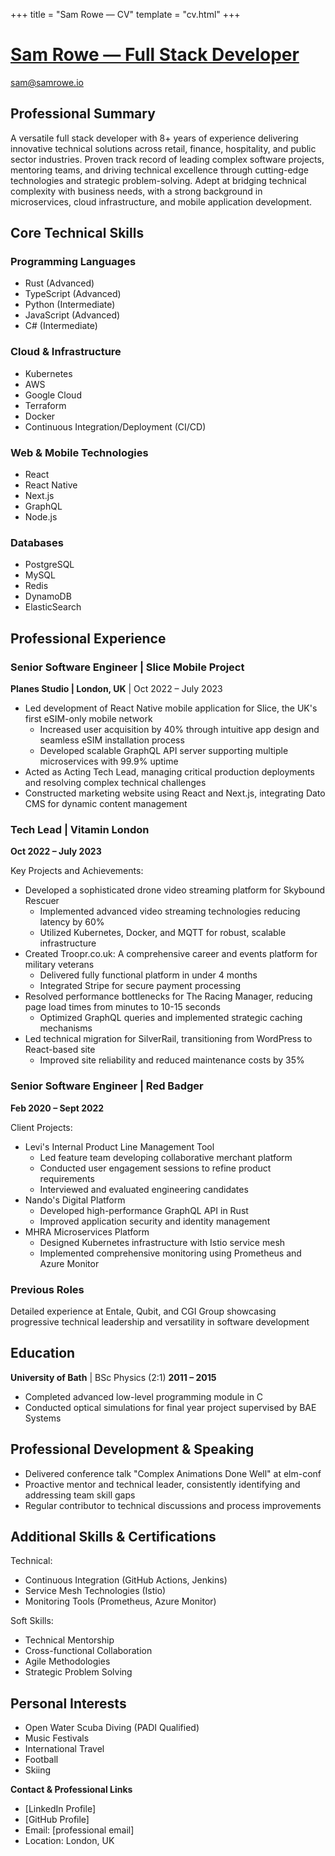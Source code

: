 +++
title = "Sam Rowe — CV"
template = "cv.html"
+++

# [Sam Rowe — Full Stack Developer](/)

[sam@samrowe.io](mailto:sam@samrowe.io)

## Professional Summary

A versatile full stack developer with 8+ years of experience delivering innovative technical solutions across retail, finance, hospitality, and public sector industries. Proven track record of leading complex software projects, mentoring teams, and driving technical excellence through cutting-edge technologies and strategic problem-solving. Adept at bridging technical complexity with business needs, with a strong background in microservices, cloud infrastructure, and mobile application development.

## Core Technical Skills

### Programming Languages

- Rust (Advanced)
- TypeScript (Advanced)
- Python (Intermediate)
- JavaScript (Advanced)
- C# (Intermediate)

### Cloud & Infrastructure

- Kubernetes
- AWS
- Google Cloud
- Terraform
- Docker
- Continuous Integration/Deployment (CI/CD)

### Web & Mobile Technologies

- React
- React Native
- Next.js
- GraphQL
- Node.js

### Databases

- PostgreSQL
- MySQL
- Redis
- DynamoDB
- ElasticSearch

## Professional Experience

### Senior Software Engineer | Slice Mobile Project

**Planes Studio | London, UK** | Oct 2022 – July 2023

- Led development of React Native mobile application for Slice, the UK's first eSIM-only mobile network
  - Increased user acquisition by 40% through intuitive app design and seamless eSIM installation process
  - Developed scalable GraphQL API server supporting multiple microservices with 99.9% uptime
- Acted as Acting Tech Lead, managing critical production deployments and resolving complex technical challenges
- Constructed marketing website using React and Next.js, integrating Dato CMS for dynamic content management

### Tech Lead | Vitamin London

**Oct 2022 – July 2023**

Key Projects and Achievements:

- Developed a sophisticated drone video streaming platform for Skybound Rescuer
  - Implemented advanced video streaming technologies reducing latency by 60%
  - Utilized Kubernetes, Docker, and MQTT for robust, scalable infrastructure
- Created Troopr.co.uk: A comprehensive career and events platform for military veterans
  - Delivered fully functional platform in under 4 months
  - Integrated Stripe for secure payment processing
- Resolved performance bottlenecks for The Racing Manager, reducing page load times from minutes to 10-15 seconds
  - Optimized GraphQL queries and implemented strategic caching mechanisms
- Led technical migration for SilverRail, transitioning from WordPress to React-based site
  - Improved site reliability and reduced maintenance costs by 35%

### Senior Software Engineer | Red Badger

**Feb 2020 – Sept 2022**

Client Projects:

- Levi's Internal Product Line Management Tool
  - Led feature team developing collaborative merchant platform
  - Conducted user engagement sessions to refine product requirements
  - Interviewed and evaluated engineering candidates
- Nando's Digital Platform
  - Developed high-performance GraphQL API in Rust
  - Improved application security and identity management
- MHRA Microservices Platform
  - Designed Kubernetes infrastructure with Istio service mesh
  - Implemented comprehensive monitoring using Prometheus and Azure Monitor

### Previous Roles

Detailed experience at Entale, Qubit, and CGI Group showcasing progressive technical leadership and versatility in software development

## Education

**University of Bath** | BSc Physics (2:1)
**2011 – 2015**

- Completed advanced low-level programming module in C
- Conducted optical simulations for final year project supervised by BAE Systems

## Professional Development & Speaking

- Delivered conference talk "Complex Animations Done Well" at elm-conf
- Proactive mentor and technical leader, consistently identifying and addressing team skill gaps
- Regular contributor to technical discussions and process improvements

## Additional Skills & Certifications

Technical:

- Continuous Integration (GitHub Actions, Jenkins)
- Service Mesh Technologies (Istio)
- Monitoring Tools (Prometheus, Azure Monitor)

Soft Skills:

- Technical Mentorship
- Cross-functional Collaboration
- Agile Methodologies
- Strategic Problem Solving

## Personal Interests

- Open Water Scuba Diving (PADI Qualified)
- Music Festivals
- International Travel
- Football
- Skiing

**Contact & Professional Links**

- [LinkedIn Profile]
- [GitHub Profile]
- Email: [professional email]
- Location: London, UK
